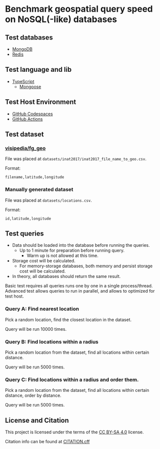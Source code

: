 # Benchmark geospatial query speed on NoSQL(-like) databases

## Test databases

- [MongoDB](https://www.mongodb.com/)
- [Redis](https://redis.io/)

## Test language and lib

- [TypeScript](https://www.typescriptlang.org/)
  - [Mongoose](https://mongoosejs.com/)

## Test Host Environment

- [GitHub Codespaces](https://docs.github.com/en/codespaces)
- [GitHub Actions](https://docs.github.com/en/actions)

## Test dataset

### [visipedia/fg_geo](https://github.com/visipedia/fg_geo)

File was placed at `datasets/inat2017/inat2017_file_name_to_geo.csv`.

Format:

```csv
filename,latitude,longitude
```

### Manually generated dataset

File was placed at `datasets/locations.csv`.

Format:

```csv
id,latitude,longitude
```

## Test queries

- Data should be loaded into the database before running the queries.
  - Up to 1 minute for preparation before running query.
    - Warm up is not allowed at this time.
- Storage cost will be calculated.
  - For memory-storage databases, both memory and persist storage cost will be calculated.
- In theory, all databases should return the same result.

Basic test requires all queries runs one by one in a single process/thread.
Advanced test allows queries to run in parallel, and allows to optimized for test host.

### Query A: Find nearest location

Pick a random location, find the closest location in the dataset.

Query will be run 10000 times.

### Query B: Find locations within a radius

Pick a random location from the dataset, find all locations within certain distance.

Query will be run 5000 times.

### Query C: Find locations within a radius and order them.

Pick a random location from the dataset, find all locations within certain distance, order by distance.

Query will be run 5000 times.

## License and Citation

This project is licensed under the terms of the [CC BY-SA 4.0](https://creativecommons.org/licenses/by-sa/4.0/) license.

Citation info can be found at [CITATION.cff](./CITATION.cff)
